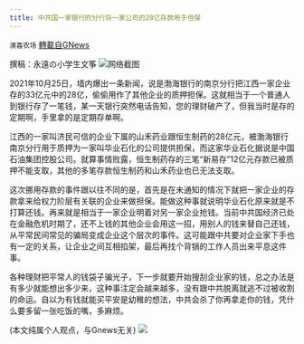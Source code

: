 ```yaml
---
title: 中共国一家银行的分行将一家公司的28亿存款用于但保
---
```

`澳喜农场` [轉載自GNews](https://gnews.org/zh-hans/1618756/)

撰稿：永遠の小学生文筝
![](https://assets.gnews.org/wp-content/uploads/2021/10/Picture1-12.jpg)网络截图






2021年10月25日，墙内爆出一条新闻，说是渤海银行的南京分行把江西一家企业存的33亿元中的28亿，偷偷用作了其他企业的质押担保。这就相当于一个普通人到银行存了一笔钱，某一天银行突然电话告知，您的理财破产了，但我当时是存的定期啊，手里拿的是定期存单啊。

江西的一家叫济民可信的企业下属的山禾药业跟恒生制药的28亿元，被渤海银行南京分行用于质押为一家叫华业石化的公司提供担保，而这家华业石化据说是中国石油集团控股公司。就算事情败露，恒生制药存的三笔“新易存”12亿元存款已被质押不能支取，其他的多笔存款恒生制药和山禾药业也已无法支取。

这次挪用存款的事件跟以往不同的是，首先是在未通知的情况下就把一家企业的存款拿来给权力阶层有关联的企业来做担保。能做这种事就说明华业石化原来就是不打算还钱。再来就是相当于一家企业明着对另一家企业抢钱。当前中共国经济已处在金融危机时期了，还不上钱的其他企业会用这一招，用别人的钱来替自己还钱，从平常民间常见的骗局变成企业这个层次的事件。这可能跟中共要对企业家下手也有一定的关系，让企业之间互相掐架，最后再找个背锅的工作人员出来平息这件事。

各种理财把平常人的钱袋子骗光子，下一步就要开始搜刮企业家的钱，总之办法是有多少就能想出多少来，这种事注定会越来越多，没有跟中共脱离就逃不过被收割的命运。自以为有钱就能买平安是幼稚的想法，中共会杀了你再拿走你的钱，凭什么要多留一张吃饭的嘴，多麻烦。

(本文纯属个人观点，与Gnews无关)
![](https://assets.gnews.org/wp-content/uploads/2021/10/澳喜图标2-1.jpg)
